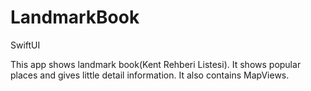 # LandmarkBook
SwiftUI

This app shows landmark book(Kent Rehberi Listesi). It shows popular places and gives little detail information. It also contains MapViews. 
